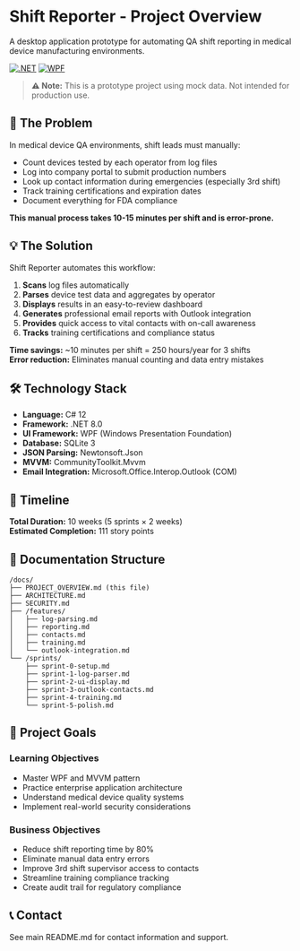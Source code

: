 # Shift Reporter - Project Overview

A desktop application prototype for automating QA shift reporting in medical device manufacturing environments.

[![.NET](https://img.shields.io/badge/.NET-8.0-512BD4?logo=dotnet)](https://dotnet.microsoft.com/)
[![WPF](https://img.shields.io/badge/UI-WPF-0078D4?logo=windows)](https://github.com/dotnet/wpf)

> **⚠️ Note:** This is a prototype project using mock data. Not intended for production use.

## 🎯 The Problem

In medical device QA environments, shift leads must manually:
- Count devices tested by each operator from log files
- Log into company portal to submit production numbers
- Look up contact information during emergencies (especially 3rd shift)
- Track training certifications and expiration dates
- Document everything for FDA compliance

**This manual process takes 10-15 minutes per shift and is error-prone.**

## 💡 The Solution

Shift Reporter automates this workflow:
1. **Scans** log files automatically
2. **Parses** device test data and aggregates by operator
3. **Displays** results in an easy-to-review dashboard
4. **Generates** professional email reports with Outlook integration
5. **Provides** quick access to vital contacts with on-call awareness
6. **Tracks** training certifications and compliance status

**Time savings:** ~10 minutes per shift = 250 hours/year for 3 shifts  
**Error reduction:** Eliminates manual counting and data entry mistakes

## 🛠️ Technology Stack

- **Language:** C# 12
- **Framework:** .NET 8.0
- **UI Framework:** WPF (Windows Presentation Foundation)
- **Database:** SQLite 3
- **JSON Parsing:** Newtonsoft.Json
- **MVVM:** CommunityToolkit.Mvvm
- **Email Integration:** Microsoft.Office.Interop.Outlook (COM)

## 📅 Timeline

**Total Duration:** 10 weeks (5 sprints × 2 weeks)  
**Estimated Completion:** 111 story points

## 📁 Documentation Structure

```
/docs/
├── PROJECT_OVERVIEW.md (this file)
├── ARCHITECTURE.md
├── SECURITY.md
├── /features/
│   ├── log-parsing.md
│   ├── reporting.md
│   ├── contacts.md
│   ├── training.md
│   └── outlook-integration.md
└── /sprints/
    ├── sprint-0-setup.md
    ├── sprint-1-log-parser.md
    ├── sprint-2-ui-display.md
    ├── sprint-3-outlook-contacts.md
    ├── sprint-4-training.md
    └── sprint-5-polish.md
```

## 🎯 Project Goals

### Learning Objectives
- Master WPF and MVVM pattern
- Practice enterprise application architecture
- Understand medical device quality systems
- Implement real-world security considerations

### Business Objectives
- Reduce shift reporting time by 80%
- Eliminate manual data entry errors
- Improve 3rd shift supervisor access to contacts
- Streamline training compliance tracking
- Create audit trail for regulatory compliance

## 📞 Contact

See main README.md for contact information and support.
